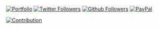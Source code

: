 
[![Portfolio](https://img.shields.io/website?style=for-the-badge&url=https%3A%2F%2Fmigliacci.fr%2F)](https://migliacci.fr/)
[![Twitter Followers](https://img.shields.io/twitter/follow/geofmigliacci.svg?logo=twitter&style=for-the-badge&label=Follow)](https://twitter.com/geofmigliacci)
[![Github Followers](https://img.shields.io/github/followers/geofmigliacci?logo=github&style=for-the-badge)](https://github.com/geofmigliacci)
[![PayPal](https://img.shields.io/badge/Donate-PayPal-ff3f59.svg?style=for-the-badge)](https://www.paypal.com/paypalme/myerffoeg)

[![Contribution](https://github-readme-stats.vercel.app/api?username=geofmigliacci&show_icons=true&icon_color=FF9452CC&text_color=58A6FFCC&bg_color=00000000&hide_title=true&hide_border=true)](https://github.com/geofmigliacci)